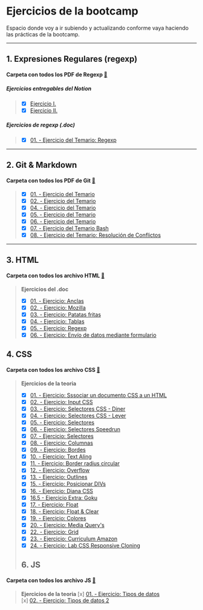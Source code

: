 # Ejercicios de la bootcamp

Espacio donde voy a ir subiendo y actualizando conforme vaya haciendo las prácticas de la bootcamp.

---

## 1. Expresiones Regulares (regexp)

#### Carpeta con todos los PDF de Regexp [📁](</1.%20Expresiones%20regulares%20(regexp)/>)

##### Ejercicios entregables del Notion

>- [x] [Ejercicio I.](</1.%20Expresiones%20regulares%20(regexp)/Expresiones%20Regulares%20Ejercicio%20I.pdf>)
>- [x] [Ejercicio II.](</1.%20Expresiones%20regulares%20(regexp)/Expresiones%20Regulares%20Ejercicio%20II.pdf>)

##### Ejercicios de regexp (.doc)

>- [x] [01. - Ejercicio del Temario: Regexp](</1.%20Expresiones%20regulares%20(regexp)/Ejercicios%20de%20regexp.pdf>)

---

## 2. Git & Markdown

#### Carpeta con todos los PDF de Git [📁](/2.%20Git%20&%20Markdown/)

>- [x] [01. - Ejercicio del Temario](/2.%20Git%20&%20Markdown/Ejercicios%20-%20Temario%20Git%20Ejercicio%201%20.pdf)
>- [x] [02. - Ejercicio del Temario](/2.%20Git%20&%20Markdown/Ejercicios%20-%20Temario%20Git%20Ejercicio%202.pdf)
>- [x] [04. - Ejercicio del Temario](/2.%20Git%20&%20Markdown/Ejercicios%20-%20Temario%20Git%20Ejercicio%204.pdf)
>- [x] [05. - Ejercicio del Temario](/2.%20Git%20&%20Markdown/Ejercicios%20-%20Temario%20Git%20Ejercicio%205.pdf)
>- [x] [06. - Ejercicio del Temario](/2.%20Git%20&%20Markdown/Ejercicios%20-%20Temario%20Git%20Ejercicio%206.pdf)
>- [x] [07. - Ejercicio del Temario Bash ](/2.%20Git%20&%20Markdown/Ejercicios%20-%20Temario%20Git%20Ejercicio%20de%20Git%20bash.pdf)
>- [x] [08. - Ejercicio del Temario: Resolución de Conflictos](/2.%20Git%20&%20Markdown/Ejercicios%20de%20resolución%20de%20conflictos.pdf)

---

## 3. HTML

#### Carpeta con todos los archivo HTML [📁](/3.%20HTML/)

> **Ejercicios del .doc**
>
> - [x] [01. - Ejercicio: Anclas](/3.%20HTML/Ejercicios%20doc/anclas.html)
> - [x] [02. - Ejercicio: Mozilla](/3.%20HTML/Ejercicios%20doc/mozilla.html)
> - [x] [03. - Ejercicio: Patatas fritas](/3.%20HTML/Ejercicios%20doc/patatas_fritas.html)
> - [x] [04. - Ejercicio: Tablas](/3.%20HTML/Ejercicios%20doc/tablas.html)
> - [x] [05. - Ejercicio: Regexp](/3.%20HTML/Ejercicios%20doc/Regexp.html)
> - [x] [06. - Ejercicio: Envío de datos mediante formulario](/3.%20HTML/Ejercicios%20doc/Envío%20de%20datos%20mediante%20a%20un%20formulario.html)

## 4. CSS

#### Carpeta con todos los archivo CSS [📁](./4.%20CSS/)

> **Ejercicios de la teoria**
>
> - [x] [01. - Ejercicio: Sssociar un documento CSS a un HTML](/4.%20CSS/1.%20Ejercicios%20de%20associar%20un%20documento%20css%20a%20un%20html/)
> - [x] [02. - Ejercicio: Input CSS](/4.%20CSS/2.%20Input%20CSS/index.html)
> - [x] [03. - Ejercicio: Selectores CSS - Diner](/4.%20CSS/3.%20Ejercicios%20de%20selectores%20CSS%20Diner/respuestas.md)
> - [x] [04. - Ejercicio: Selectores CSS - Lever](/4.%20CSS/4.%20Ejercicios%20de%20selectores%20CSS%20Lever/respuestas.md)
> - [x] [05. - Ejercicio: Selectores](/4.%20CSS/5.%20Ejercicios%20de%20selectores/)
> - [x] [06. - Ejercicio: Selectores Speedrun](/4.%20CSS/6.%20Ejercicios%20de%20selectores%20Speedrun/respuestas.md)  
> - [x] [07. - Ejercicio: Selectores](./4.%20CSS/7.%20Ejercicio%20de%20selectores/soluciones.md)  
> - [x] [08. - Ejercicio: Columnas](./4.%20CSS/8.%20Ejercicio%20de%20columnas/)  
> - [x] [09. - Ejercicio: Bordes](./4.%20CSS/9.%20Ejercicio%20de%20bordes/)  
> - [x] [10. - Ejercicio: Text Aling](./4.%20CSS/10.%20Ejercicio%20text%20aling/)  
> - [x] [11. - Ejercicio: Border radius circular](./4.%20CSS/11.%20Ejercicio%20border%20radius%20circular/)  
> - [x] [12. - Ejercicio: Overflow](4.%20CSS/12.%20Ejercicio%20de%20overflow/)  
> - [x] [13. - Ejercicio: Outlines](4.%20CSS/13.%20Ejercicio%20de%20outlines/)  
> - [x] [15. - Ejercicio: Posicionar DIVs](4.%20CSS/15.%20Ejercicio%20posicionado%20DIVs/)
> - [x] [16. - Ejercicio: Diana CSS](4.%20CSS/16.%20Ejercicio%20diana%20css/)
> - [x] [16.5 - Ejercicio Extra: Goku](4.%20CSS/16.%20Ejercicio%20diana%20css/)
> - [x] [17. - Ejercicio: Float](4.%20CSS/17.%20Ejercicio%20float/)
> - [x] [18. - Ejercicio: Float & Clear](4.%20CSS/18.%20Ejercicio%20float%20y%20clear/)  
> - [x] [19. - Ejercicio: Colores](4.%20CSS/19.%20Ejerciocio%20de%20colores/)  
> - [x] [20. - Ejercicio: Media Query's](4.%20CSS/20.%20Ejercicio%20media%20querys/)  
> - [x] [22. - Ejercicio: Grid](4.%20CSS/22.%20Ejercicios%20de%20Grid/)  
> - [x] [23. - Ejercicio: Curriculum Amazon](4.%20CSS/23.%20Curriculum%20Amazon/)  
> - [x] [24. - Ejercicio: Lab CSS Responsive Cloning]()  
>
> ## 6. JS

#### Carpeta con todos los archivo JS [📁](./6.%20JS/)

> **Ejercicios de la teoria**
> [x] [01. - Ejercicio: Tipos de datos](./6.%20JS/01%20-%20Tipos%20de%20datos/)  
> [x] [02. - Ejercicio: Tipos de datos 2](./6.%20JS/02%20-%20Tipos%20de%20datos/)